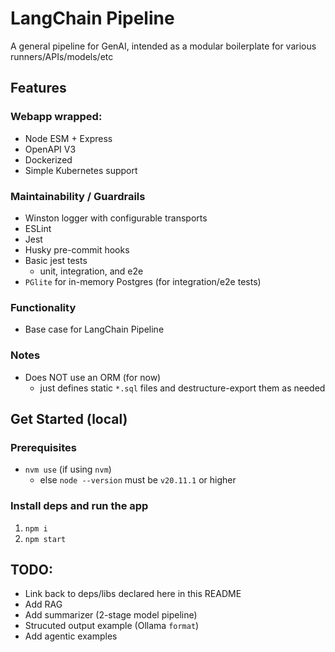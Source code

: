 # LangChain Pipeline
A general pipeline for GenAI, intended as a modular boilerplate for various runners/APIs/models/etc

## Features
### Webapp wrapped:
- Node ESM + Express
- OpenAPI V3
- Dockerized
- Simple Kubernetes support

### Maintainability / Guardrails
- Winston logger with configurable transports
- ESLint
- Jest
- Husky pre-commit hooks
- Basic jest tests
  - unit, integration, and e2e
- `PGlite` for in-memory Postgres (for integration/e2e tests)

### Functionality
- Base case for LangChain Pipeline

### Notes
- Does NOT use an ORM (for now)
  - just defines static `*.sql` files and destructure-export them as needed

## Get Started (local)
### Prerequisites
- `nvm use` (if using `nvm`)
  - else `node --version` must be `v20.11.1` or higher

### Install deps and run the app
1) `npm i`
2) `npm start`

## TODO:
- Link back to deps/libs declared here in this README
- Add RAG
- Add summarizer (2-stage model pipeline)
- Strucuted output example (Ollama `format`)
- Add agentic examples
